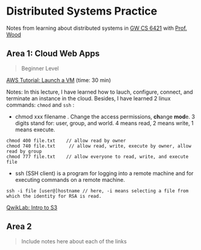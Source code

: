# Distributed Systems Practice

Notes from learning about distributed systems in [GW CS 6421](https://gwdistsys18.github.io/) with [Prof. Wood](https://faculty.cs.gwu.edu/timwood/)

## Area 1: Cloud Web Apps

> Beginner Level

[AWS Tutorial: Launch a VM](https://aws.amazon.com/getting-started/tutorials/launch-a-virtual-machine/) (time: 30 min)

Notes: In this lecture, I have learned how to lauch, configure, connect, and terminate an instance in the cloud. Besides, I have learned 2 linux commands:  `chmod` and `ssh` :

- chmod xxx filename . Change the access permissions, **ch**ange **mod**e. 3 digits stand for: user, group, and world. 4 means read, 2 means write, 1 means execute.

```
chmod 400 file.txt    // allow read by owner
chmod 740 file.txt     // allow read, write, execute by owner, allow read by group
chmod 777 file.txt    // allow everyone to read, write, and execute file
```

- ssh (SSH client) is a program for logging into a remote machine and for executing commands on a remote machine.

```
ssh -i file [user@]hostname	// here, -i means selecting a file from which the identity for RSA is read.
```

[QwikLab: Intro to S3](https://awseducate.qwiklabs.com/focuses/30?parent=catalog)

## Area 2

> Include notes here about each of the links
